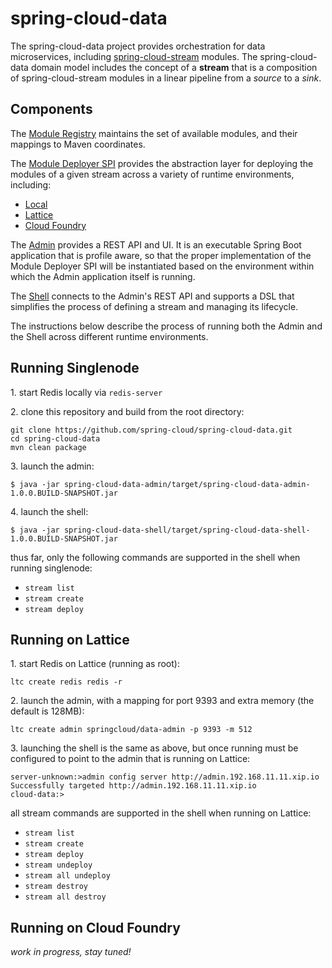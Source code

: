 # spring-cloud-data

The spring-cloud-data project provides orchestration for data microservices, including
[spring-cloud-stream](https://github.com/spring-cloud/spring-cloud-stream) modules.
The spring-cloud-data domain model includes the concept of a **stream** that is a composition
of spring-cloud-stream modules in a linear pipeline from a *source* to a *sink*.

## Components

The [Module Registry](https://github.com/spring-cloud/spring-cloud-data/tree/master/spring-cloud-data-module-registry)
maintains the set of available modules, and their mappings to Maven coordinates.

The [Module Deployer SPI](https://github.com/spring-cloud/spring-cloud-data/tree/master/spring-cloud-data-module-deployers/spring-cloud-data-module-deployer-spi)
provides the abstraction layer for deploying the modules of a given stream across a variety of runtime environments, including:
* [Local](https://github.com/spring-cloud/spring-cloud-data/tree/master/spring-cloud-data-module-deployers/spring-cloud-data-module-deployer-local)
* [Lattice](https://github.com/spring-cloud/spring-cloud-data/tree/master/spring-cloud-data-module-deployers/spring-cloud-data-module-deployer-lattice)
* [Cloud Foundry](https://github.com/spring-cloud/spring-cloud-data/tree/master/spring-cloud-data-module-deployers/spring-cloud-data-module-deployer-cloudfoundry)

The [Admin](https://github.com/spring-cloud/spring-cloud-data/tree/master/spring-cloud-data-admin) provides a REST API and UI. It is an executable Spring Boot application that is profile aware, so that the proper implementation of the Module Deployer SPI will be instantiated based on the environment within which the Admin application itself is running.

The [Shell](https://github.com/spring-cloud/spring-cloud-data/tree/master/spring-cloud-data-shell) connects to the Admin's REST API and supports a DSL that simplifies the process of defining a stream and managing its lifecycle.

The instructions below describe the process of running both the Admin and the Shell across different runtime environments.

## Running Singlenode

1\. start Redis locally via `redis-server`

2\. clone this repository and build from the root directory:

```
git clone https://github.com/spring-cloud/spring-cloud-data.git
cd spring-cloud-data
mvn clean package
```

3\. launch the admin:

```
$ java -jar spring-cloud-data-admin/target/spring-cloud-data-admin-1.0.0.BUILD-SNAPSHOT.jar
```

4\. launch the shell:

```
$ java -jar spring-cloud-data-shell/target/spring-cloud-data-shell-1.0.0.BUILD-SNAPSHOT.jar
```

thus far, only the following commands are supported in the shell when running singlenode:
* `stream list`
* `stream create`
* `stream deploy`

## Running on Lattice

1\. start Redis on Lattice (running as root):

```
ltc create redis redis -r
```

2\. launch the admin, with a mapping for port 9393 and extra memory (the default is 128MB):

```
ltc create admin springcloud/data-admin -p 9393 -m 512
```

3\. launching the shell is the same as above, but once running must be
configured to point to the admin that is running on Lattice:

```
server-unknown:>admin config server http://admin.192.168.11.11.xip.io
Successfully targeted http://admin.192.168.11.11.xip.io
cloud-data:>
```

all stream commands are supported in the shell when running on Lattice:
* `stream list`
* `stream create`
* `stream deploy`
* `stream undeploy`
* `stream all undeploy`
* `stream destroy`
* `stream all destroy`

## Running on Cloud Foundry

*work in progress, stay tuned!*
